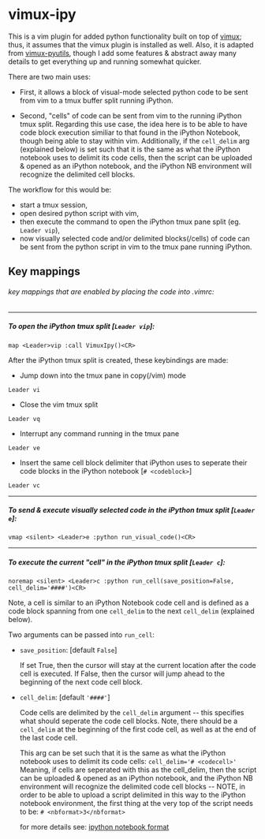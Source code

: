 vimux-ipy
=============

This is a vim plugin for added python functionality built on top 
of [vimux](https://github.com/benmills/vimux/); thus, it assumes 
that the vimux plugin is installed as well.  Also, it is adapted 
from [vimux-pyutils](https://github.com/julienr/vimux-pyutils), 
though I add some features & abstract away many details to get 
everything up and running somewhat quicker.


There are two main uses:

+ First, it allows a block of visual-mode selected python code to be 
sent from vim to a tmux buffer split running iPython.  

+ Second, "cells" of code can be sent from vim to the running iPython tmux 
split.  Regarding this use case, the idea here is to be able to have code 
block execution similiar to that found in the iPython Notebook, though 
being able to stay within vim.  Additionally, if the `cell_delim`
arg (explained below) is set such that it is the same as what the iPython 
notebook uses to delimit its code cells, then the script can be uploaded & 
opened as an iPython notebook, and the iPython NB environment will 
recognize the delimited cell blocks.

The workflow for this would be: 

+ start a tmux session, 
+ open desired python script with vim,
+ then execute the command to open the iPython tmux pane split (eg. `Leader vip`),
+ now visually selected code and/or delimited blocks(/cells) of code 
can be sent from the python script in vim to the tmux pane running iPython.



Key mappings
-----------
###### key mappings that are enabled by placing the code into .vimrc:

-----------
##### To open the iPython tmux split [`Leader vip`]: 

`map <Leader>vip :call VimuxIpy()<CR>`

After the iPython tmux split is created, these keybindings are made:

* Jump down into the tmux pane in copy(/vim) mode

`Leader vi`

* Close the vim tmux split

`Leader vq`

* Interrupt any command running in the tmux pane

`Leader ve`

* Insert the same cell block delimiter that iPython uses to seperate their
code blocks in the iPython notebook [`# <codeblock>`]

`Leader vc`

-----------
##### To send & execute visually selected code in the iPython tmux split [`Leader e`]: 

`vmap <silent> <Leader>e :python run_visual_code()<CR>` 

-----------
##### To execute the current "cell" in the iPython tmux split [`Leader c`]: 

`noremap <silent> <Leader>c :python run_cell(save_position=False, cell_delim='####')<CR>` 

Note, a cell is similar to an iPython Notebook code cell and is defined as a code block 
spanning from one `cell_delim` to the next `cell_delim` (explained below).

Two arguments can be passed into `run_cell`:

* `save_position`: [default `False`]

    If set True, then the cursor will stay at the current location after the code cell 
    is executed.  If False, then the cursor will jump ahead to the beginning of
    the next code cell block.

* `cell_delim`: [default `'####'`]

    Code cells are delimited by the `cell_delim` argument -- this specifies what 
    should seperate the code cell blocks.  Note, there should be a `cell_delim` 
    at the beginning of the first code cell, as well as at the end of the last code cell.

    This arg can be set such that it is the same as what the 
    iPython notebook uses to delimit its code cells:  `cell_delim='# <codecell>'`  
    Meaning, if cells are seperated with this as the cell_delim, then the script can 
    be uploaded & opened as an iPython notebook, and the iPython NB environment will 
    recognize the delimited code cell blocks -- NOTE, in order to be able to upload 
    a script delimited in this way to the iPython notebook environment, the first 
    thing at the very top of the script needs to be: 
    `# <nbformat>3</nbformat>`

    for more details see:
    [ipython notebook format](http://ipython.org/ipython-doc/stable/interactive/htmlnotebook.html#the-notebook-format)

